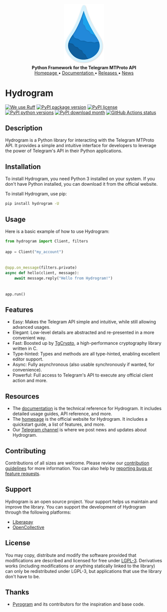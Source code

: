 <p align="center">
    <a href="https://github.com/AmanoTeam/hydrogram">
        <img src="docs/source/_static/hydrogram-dark.png#gh-dark-mode-only" alt="Hydrogram" width="128">
    </a>
    <br>
    <b>Python Framework for the Telegram MTProto API</b>
    <br>
    <a href="https://hydrogram.amanoteam.com">
        Homepage
    </a>
    •
    <a href="https://hydrogram.amanoteam.com/docs">
        Documentation
    </a>
    •
    <a href="https://hydrogram.amanoteam.com/docs/releases">
        Releases
    </a>
    •
    <a href="https://t.me/HydrogramNews">
        News
    </a>
</p>

# Hydrogram

[![We use Ruff](https://img.shields.io/endpoint?url=https://raw.githubusercontent.com/astral-sh/ruff/main/assets/badge/v2.json)](https://github.com/astral-sh/ruff)
[![PyPI package version](https://img.shields.io/pypi/v/hydrogram.svg)](https://pypi.python.org/pypi/hydrogram)
[![PyPI license](https://img.shields.io/pypi/l/hydrogram.svg)](https://pypi.python.org/pypi/hydrogram)
[![PyPI python versions](https://img.shields.io/pypi/pyversions/hydrogram.svg)](https://pypi.python.org/pypi/hydrogram)
[![PyPI download month](https://img.shields.io/pypi/dm/hydrogram.svg)](https://pypi.python.org/pypi/hydrogram/)
[![GitHub Actions status](https://github.com/AmanoTeam/hydrogram/workflows/CI/badge.svg)](https://github.com/AmanoTeam/hydrogram/actions)

## Description

Hydrogram is a Python library for interacting with the Telegram MTProto API. It provides a simple and intuitive interface for developers to leverage the power of Telegram's API in their Python applications.

## Installation

To install Hydrogram, you need Python 3 installed on your system. If you don't have Python installed, you can download it from the official website.

To install Hydrogram, use pip:

```bash
pip install hydrogram -U
```

## Usage

Here is a basic example of how to use Hydrogram:

```python
from hydrogram import Client, filters

app = Client("my_account")


@app.on_message(filters.private)
async def hello(client, message):
    await message.reply("Hello from Hydrogram!")


app.run()
```

## Features

- Easy: Makes the Telegram API simple and intuitive, while still allowing advanced usages.
- Elegant: Low-level details are abstracted and re-presented in a more convenient way.
- Fast: Boosted up by [TgCrypto](https://github.com/pyrogram/tgcrypto), a high-performance cryptography library written in C.
- Type-hinted: Types and methods are all type-hinted, enabling excellent editor support.
- Async: Fully asynchronous (also usable synchronously if wanted, for convenience).
- Powerful: Full access to Telegram's API to execute any official client action and more.

## Resources

- The [documentation](https://hydrogram.amanoteam.com/docs) is the technical reference for Hydrogram. It includes detailed usage guides, API reference, and more.
- The [homepage](https://hydrogram.amanoteam.com) is the official website for Hydrogram. It includes a quickstart guide, a list of features, and more.
- Our [Telegram channel](https://t.me/HydrogramNews) is where we post news and updates about Hydrogram.

## Contributing

Contributions of all sizes are welcome. Please review our [contribution guidelines](https://github.com/AmanoTeam/hydrogram/blob/main/CONTRIBUTING.rst) for more information. You can also help by [reporting bugs or feature requests](https://github.com/AmanoTeam/hydrogram/issues/new/choose).

## Support

Hydrogram is an open source project. Your support helps us maintain and improve the library. You can support the development of Hydrogram through the following platforms:

- [Liberapay](https://liberapay.com/hydrogram)
- [OpenCollective](https://opencollective.com/hydrogram)

## License

You may copy, distribute and modify the software provided that modifications are described and licensed for free under [LGPL-3](https://www.gnu.org/licenses/lgpl-3.0.html). Derivatives works (including modifications or anything statically linked to the library) can only be redistributed under LGPL-3, but applications that use the library don't have to be.

## Thanks

- [Pyrogram](https://github.com/pyrogram/pyrogram) and its contributors for the inspiration and base code.
